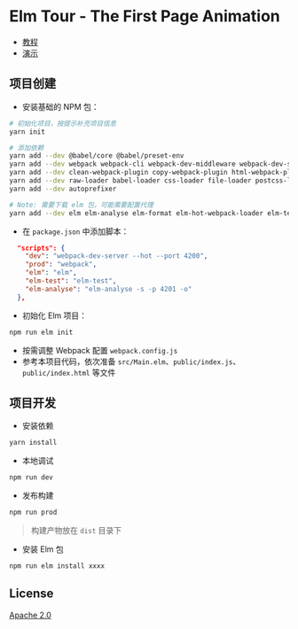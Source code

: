 Elm Tour - The First Page Animation
=========================================

- [教程](https://studio.crazydan.org/blog/elm-tour-for-animation-in-the-first-page)
- [演示](./)

## 项目创建

- 安装基础的 NPM 包：

```bash
# 初始化项目，按提示补充项目信息
yarn init

# 添加依赖
yarn add --dev @babel/core @babel/preset-env
yarn add --dev webpack webpack-cli webpack-dev-middleware webpack-dev-server webpack-hot-middleware webpack-merge webpack-node-externals
yarn add --dev clean-webpack-plugin copy-webpack-plugin html-webpack-plugin terser-webpack-plugin mini-css-extract-plugin optimize-css-assets-webpack-plugin
yarn add --dev raw-loader babel-loader css-loader file-loader postcss-loader resolve-url-loader style-loader url-loader
yarn add --dev autoprefixer

# Note: 需要下载 elm 包，可能需要配置代理
yarn add --dev elm elm-analyse elm-format elm-hot-webpack-loader elm-test elm-webpack-loader
```

- 在 `package.json` 中添加脚本：

```json
  "scripts": {
    "dev": "webpack-dev-server --hot --port 4200",
    "prod": "webpack",
    "elm": "elm",
    "elm-test": "elm-test",
    "elm-analyse": "elm-analyse -s -p 4201 -o"
  },
```

- 初始化 Elm 项目：

```bash
npm run elm init
```

- 按需调整 Webpack 配置 `webpack.config.js`
- 参考本项目代码，依次准备 `src/Main.elm`、`public/index.js`、`public/index.html` 等文件

## 项目开发

- 安装依赖

```bash
yarn install
```

- 本地调试

```bash
npm run dev
```

- 发布构建

```bash
npm run prod
```

> 构建产物放在 `dist` 目录下

- 安装 Elm 包

```bash
npm run elm install xxxx
```

## License

[Apache 2.0](./LICENSE)
